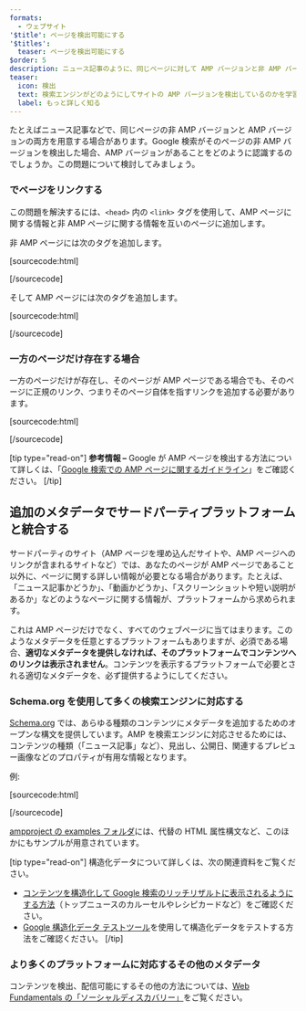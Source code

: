 ```yaml
---
formats:
  - ウェブサイト
'$title': ページを検出可能にする
'$titles':
  teaser: ページを検出可能にする
$order: 5
description: ニュース記事のように、同じページに対して AMP バージョンと非 AMP バージョンの両方のページを用意する場合を考えましょう。たとえば、Google 検索 ...
teaser:
  icon: 検出
  text: 検索エンジンがどのようにしてサイトの AMP バージョンを検出しているのかを学習します。
  label: もっと詳しく知る
---
```


たとえばニュース記事などで、同じページの非 AMP バージョンと AMP バージョンの両方を用意する場合があります。Google 検索がそのページの非 AMP バージョンを検出した場合、AMP バージョンがあることをどのように認識するのでしょうか。この問題について検討してみましょう。

### <link> でページをリンクする

この問題を解決するには、`<head>` 内の `<link>` タグを使用して、AMP ページに関する情報と非 AMP ページに関する情報を互いのページに追加します。

非 AMP ページには次のタグを追加します。

[sourcecode:html]

<link rel="amphtml" href="https://www.example.com/url/to/amp/document.html">
[/sourcecode]

そして AMP ページには次のタグを追加します。

[sourcecode:html]

<link rel="canonical" href="https://www.example.com/url/to/full/document.html">
[/sourcecode]

### 一方のページだけ存在する場合

一方のページだけが存在し、そのページが AMP ページである場合でも、そのページに正規のリンク、つまりそのページ自体を指すリンクを追加する必要があります。

[sourcecode:html]

<link rel="canonical" href="https://www.example.com/url/to/amp/document.html">
[/sourcecode]

[tip type="read-on"] <strong>参考情報 –</strong> Google が AMP ページを検出する方法について詳しくは、「[Google 検索での AMP ページに関するガイドライン](https://support.google.com/webmasters/answer/6340290)」をご確認ください。 [/tip]

## 追加のメタデータでサードパーティプラットフォームと統合する <a name="integrate-with-third-party-platforms-through-additional-metadata"></a>

サードパーティのサイト（AMP ページを埋め込んだサイトや、AMP ページへのリンクが含まれるサイトなど）では、あなたのページが AMP ページであること以外に、ページに関する詳しい情報が必要となる場合があります。たとえば、「ニュース記事かどうか」、「動画かどうか」、「スクリーンショットや短い説明があるか」などのようなページに関する情報が、プラットフォームから求められます。

これは AMP ページだけでなく、すべてのウェブページに当てはまります。このようなメタデータを任意とするプラットフォームもありますが、必須である場合、**適切なメタデータを提供しなければ、そのプラットフォームでコンテンツへのリンクは表示されません**。コンテンツを表示するプラットフォームで必要とされる適切なメタデータを、必ず提供するようにしてください。

### Schema.org を使用して多くの検索エンジンに対応する

[Schema.org](http://schema.org/) では、あらゆる種類のコンテンツにメタデータを追加するためのオープンな構文を提供しています。AMP を検索エンジンに対応させるためには、コンテンツの種類（「ニュース記事」など）、見出し、公開日、関連するプレビュー画像などのプロパティが有用な情報となります。

例:

[sourcecode:html]

<script type="application/ld+json">
  {
    "@context": "http://schema.org",
    "@type": "NewsArticle",
    "mainEntityOfPage": "http://cdn.ampproject.org/article-metadata.html",
    "headline": "Lorem Ipsum",
    "datePublished": "1907-05-05T12:02:41Z",
    "dateModified": "1907-05-05T12:02:41Z",
    "description": "The Catiline Orations continue to beguile engineers and designers alike -- but can it stand the test of time?",
    "author": {
      "@type": "Person",
      "name": "Jordan M Adler"
    },
    "publisher": {
      "@type": "Organization",
      "name": "Google",
      "logo": {
        "@type": "ImageObject",
        "url": "http://cdn.ampproject.org/logo.jpg",
        "width": 600,
        "height": 60
      }
    },
    "image": {
      "@type": "ImageObject",
      "url": "http://cdn.ampproject.org/leader.jpg",
      "height": 2000,
      "width": 800
    }
  }
</script>

[/sourcecode]

[ampproject の examples フォルダ](https://github.com/ampproject/amphtml/tree/master/examples/metadata-examples)には、代替の HTML 属性構文など、このほかにもサンプルが用意されています。

[tip type="read-on"] 構造化データについて詳しくは、次の関連資料をご覧ください。

- [コンテンツを構造化して Google 検索のリッチリザルトに表示されるようにする方法](https://developers.google.com/search/docs/guides/mark-up-content)（トップニュースのカルーセルやレシピカードなど）をご確認ください。
- [Google 構造化データ テストツール](https://developers.google.com/structured-data/testing-tool/)を使用して構造化データをテストする方法をご確認ください。 [/tip]

### より多くのプラットフォームに対応するその他のメタデータ

コンテンツを検出、配信可能にするその他の方法については、[Web Fundamentals の「ソーシャルディスカバリー」](https://developers.google.com/web/fundamentals/discovery-and-monetization/social-discovery/)をご覧ください。
